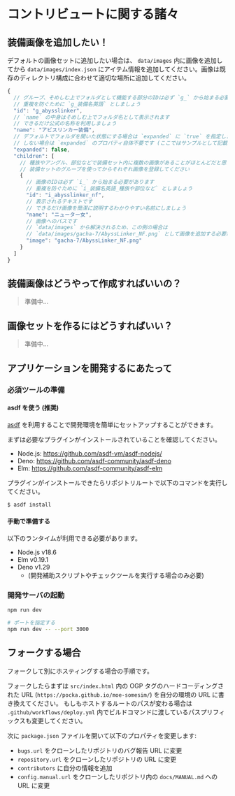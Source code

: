 # コントリビュートに関する諸々

## 装備画像を追加したい！

デフォルトの画像セットに追加したい場合は、 `data/images` 内に画像を追加してから `data/images/index.json` にアイテム情報を追加してください。画像は既存のディレクトリ構成に合わせて適切な場所に追加してください。

```ts
{
  // グループ、そめしむ上でフォルダとして機能する部分のIDは必ず `g_` から始まる必要があります
  // 重複を防ぐために `g_装備名英語` としましょう
  "id": "g_abysslinker",
  // `name` の中身はそめしむ上でフォルダ名として表示されます
  // できるだけ公式の名称を利用しましょう
  "name": "アビスリンカー装備",
  // デフォルトでフォルダを開いた状態にする場合は `expanded` に `true` を指定します
  // しない場合は `expanded` のプロパティ自体不要です (ここではサンプルとして記載しています)
  "expanded": false,
  "children": [
    // 種族やアングル、部位などで装備セット内に複数の画像があることがほとんどだと思うので、
    // 装備セットのグループを使ってからそれぞれ画像を登録してください
    {
      // 画像のIDは必ず `i_` から始まる必要があります
      // 重複を防ぐために `i_装備名英語_種族や部位など` としましょう
      "id": "i_abysslinker_nf",
      // 表示されるテキストです
      // できるだけ画像を簡潔に説明するわかりやすい名前にしましょう
      "name": "ニューター女",
      // 画像へのパスです
      // `data/images` から解決されるため、この例の場合は
      // `data/images/gacha-7/AbyssLinker_NF.png` として画像を追加する必要があります
      "image": "gacha-7/AbyssLinker_NF.png"
    }
  ]
}
```

## 装備画像はどうやって作成すればいいの？

> 準備中...

## 画像セットを作るにはどうすればいい？

> 準備中...

## アプリケーションを開発するにあたって

### 必須ツールの準備

#### asdf を使う (推奨)

[asdf](https://github.com/asdf-vm/asdf) を利用することで開発環境を簡単にセットアップすることができます。

まずは必要なプラグインがインストールされていることを確認してください。

- Node.js: <https://github.com/asdf-vm/asdf-nodejs/>
- Deno: <https://github.com/asdf-community/asdf-deno>
- Elm: <https://github.com/asdf-community/asdf-elm>

プラグインがインストールできたらリポジトリルートで以下のコマンドを実行してください。

```sh
$ asdf install
```

#### 手動で準備する

以下のランタイムが利用できる必要があります。

- Node.js v18.6
- Elm v0.19.1
- Deno v1.29
  - (開発補助スクリプトやチェックツールを実行する場合のみ必要)

### 開発サーバの起動

```sh
npm run dev

# ポートを指定する
npm run dev -- --port 3000
```

## フォークする場合

フォークして別にホスティングする場合の手順です。

フォークしたらまずは `src/index.html` 内の OGP タグのハードコーディングされた URL (`https://pocka.github.io/moe-somesim/`) を自分の環境の URL に書き換えてください。
もしもホストするルートのパスが変わる場合は `.github/workflows/deploy.yml` 内でビルドコマンドに渡しているパスプリフィックスも変更してください。

次に `package.json` ファイルを開いて以下のプロパティを変更します:

- `bugs.url` をクローンしたリポジトリのバグ報告 URL に変更
- `repository.url` をクローンしたリポジトリの URL に変更
- `contributors` に自分の情報を追加
- `config.manual.url` をクローンしたリポジトリ内の `docs/MANUAL.md` への URL に変更
